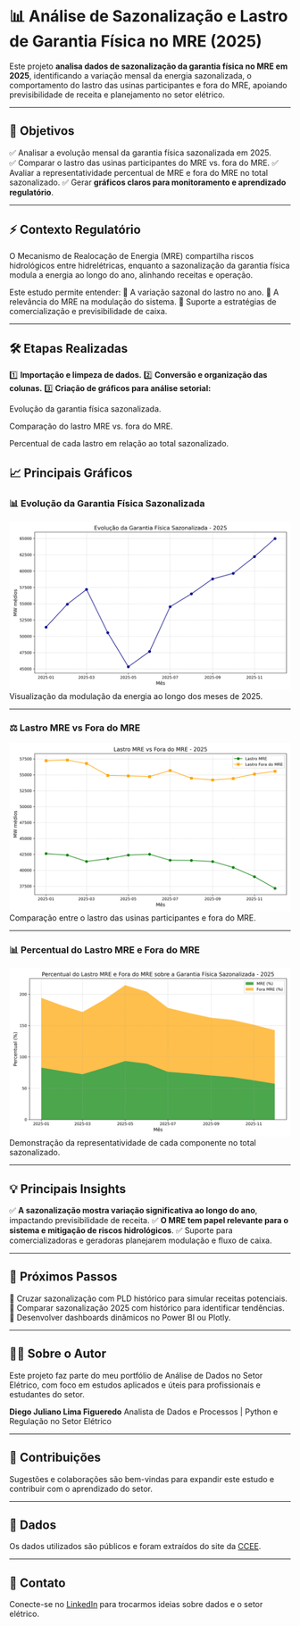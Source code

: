 # 📊 Análise de Sazonalização e Lastro de Garantia Física no MRE (2025)

Este projeto **analisa dados de sazonalização da garantia física no MRE em 2025**, identificando a variação mensal da energia sazonalizada, o comportamento do lastro das usinas participantes e fora do MRE, apoiando previsibilidade de receita e planejamento no setor elétrico.

---

## 🎯 **Objetivos**

✅ Analisar a evolução mensal da garantia física sazonalizada em 2025.  
✅ Comparar o lastro das usinas participantes do MRE vs. fora do MRE.
✅ Avaliar a representatividade percentual de MRE e fora do MRE no total sazonalizado.
✅ Gerar **gráficos claros para monitoramento e aprendizado regulatório**.

---

## ⚡ **Contexto Regulatório**

O Mecanismo de Realocação de Energia (MRE) compartilha riscos hidrológicos entre hidrelétricas, enquanto a sazonalização da garantia física modula a energia ao longo do ano, alinhando receitas e operação.

Este estudo permite entender:
🔹 A variação sazonal do lastro no ano.
🔹 A relevância do MRE na modulação do sistema.
🔹 Suporte a estratégias de comercialização e previsibilidade de caixa.

---

## **🛠️ Etapas Realizadas**

1️⃣ **Importação e limpeza de dados.**
2️⃣ **Conversão e organização das colunas.**
3️⃣ **Criação de gráficos para análise setorial:**

Evolução da garantia física sazonalizada.

Comparação do lastro MRE vs. fora do MRE.

Percentual de cada lastro em relação ao total sazonalizado.

## 📈 **Principais Gráficos**
### 📊 Evolução da Garantia Física Sazonalizada
<img src="imagens/evolucao_gf_sazonalizada.png" alt="Evolução da Garantia Física Sazonalizada" width="600"/>
Visualização da modulação da energia ao longo dos meses de 2025.

---

### ⚖️ Lastro MRE vs Fora do MRE

<img src="imagens/lastro_mre_vs_fora_mre.png" alt="Lastro MRE vs Fora do MRE" width="600"/>
Comparação entre o lastro das usinas participantes e fora do MRE.

---

### 📊 Percentual do Lastro MRE e Fora do MRE

<img src="imagens/percentual_mre_vs_fora_mre.png" alt="Percentual do Lastro MRE e Fora do MRE" width="600"/>
Demonstração da representatividade de cada componente no total sazonalizado.

---

## 💡 **Principais Insights**

✅ **A sazonalização mostra variação significativa ao longo do ano**, impactando previsibilidade de receita.
✅ **O MRE tem papel relevante para o sistema e mitigação de riscos hidrológicos**.
✅ Suporte para comercializadoras e geradoras planejarem modulação e fluxo de caixa.

---

## 🚀 **Próximos Passos**

🔹 Cruzar sazonalização com PLD histórico para simular receitas potenciais.
🔹 Comparar sazonalização 2025 com histórico para identificar tendências.
🔹 Desenvolver dashboards dinâmicos no Power BI ou Plotly.

---

## 🧑‍💻 **Sobre o Autor**

Este projeto faz parte do meu portfólio de Análise de Dados no Setor Elétrico, com foco em estudos aplicados e úteis para profissionais e estudantes do setor.

**Diego Juliano Lima Figueredo**
Analista de Dados e Processos | Python e Regulação no Setor Elétrico

---

## 🤝 **Contribuições**

Sugestões e colaborações são bem-vindas para expandir este estudo e contribuir com o aprendizado do setor.

---

## 📂 **Dados**

Os dados utilizados são públicos e foram extraídos do site da [CCEE](https://dadosabertos.ccee.org.br/).

---

## 📧 **Contato**

Conecte-se no [LinkedIn](https://www.linkedin.com/in/diego-juliano-lima-figueredo-7112816a/) para trocarmos ideias sobre dados e o setor elétrico.
